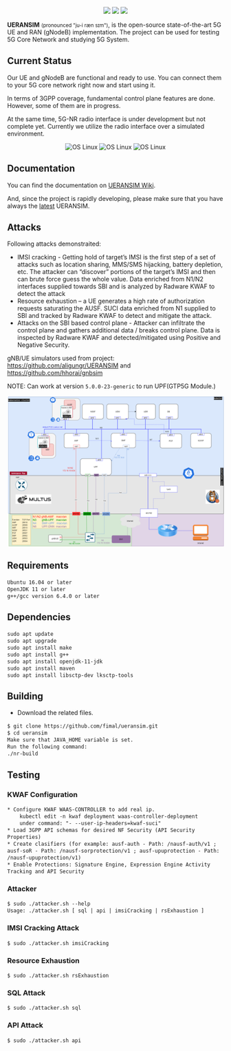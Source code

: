 <p align="center">
<img src="https://img.shields.io/badge/UERANSIM-v2.2.1-blue" />
<img src="https://img.shields.io/badge/3GPP-R15-orange" />
<img src="https://img.shields.io/badge/License-GPL--3.0-green"/>
</p>

**UERANSIM** <small>(pronounced "ju-i ræn sɪm")</small>, is the open-source state-of-the-art 5G UE and RAN (gNodeB) implementation. The project can be used for testing 5G Core Network and studying 5G System.

## Current Status
Our UE and gNodeB are functional and ready to use. You can connect them to your 5G core network right now and start using it.

In terms of 3GPP coverage, fundamental control plane features are done. However, some of them are in progress.

At the same time, 5G-NR radio interface is under development but not complete yet. Currently we utilize the radio interface over a simulated environment.

<p align="center">
<img src="https://img.shields.io/badge/5G%20Radio%20Interface-in%20progress-orange" alt="OS Linux"/>
<img src="https://img.shields.io/badge/Control%20Plane-functional-green" alt="OS Linux"/>
<img src="https://img.shields.io/badge/User%20Plane-functional-green" alt="OS Linux"/>
</p>

## Documentation
You can find the documentation on [UERANSIM Wiki](https://github.com/aligungr/UERANSIM/wiki).

And, since the project is rapidly developing, please make sure that you have always the [latest](https://github.com/aligungr/UERANSIM/releases) UERANSIM.

## Attacks
Following attacks demonstraited:
 - IMSI cracking - Getting hold of target’s IMSI is the first step of a set of attacks such as location sharing, MMS/SMS hijacking, battery depletion, etc. The attacker can “discover” portions of the target’s IMSI and then can brute force guess the whole value.
Data enriched from N1/N2 interfaces supplied towards SBI and is analyzed by Radware KWAF to detect the attack
 - Resource exhaustion – a UE generates a high rate of authorization requests saturating the AUSF.
SUCI data enriched from N1 supplied to SBI and tracked by Radware KWAF to detect and mitigate the attack.
 - Attacks on the SBI based control plane - Attacker can infiltrate the control plane and gathers additional data / breaks control plane.
Data is inspected by Radware KWAF and detected/mitigated using Positive and Negative Security.

gNB/UE simulators used from project: https://github.com/aligungr/UERANSIM and https://github.com/hhorai/gnbsim

NOTE: Can work at version `5.0.0-23-generic` to run UPF(GTP5G Module.)

![Image of 5G](https://github.com/fimal/ueransim/blob/main/5G.png)

## Requirements
```
Ubuntu 16.04 or later
OpenJDK 11 or later
g++/gcc version 6.4.0 or later
```
## Dependencies
```
sudo apt update
sudo apt upgrade
sudo apt install make
sudo apt install g++
sudo apt install openjdk-11-jdk
sudo apt install maven
sudo apt install libsctp-dev lksctp-tools
```
## Building
* Download the related files.

```
$ git clone https://github.com/fimal/ueransim.git
$ cd ueransim
Make sure that JAVA_HOME variable is set.
Run the following command:
./nr-build
```

## Testing

### KWAF Configuration
```
* Configure KWAF WAAS-CONTROLLER to add real ip.
    kubectl edit -n kwaf deployment waas-controller-deployment
    under command: "- --user-ip-headers=kwaf-suci"
* Load 3GPP API schemas for desired NF Security (API Security Properties)
* Create clasifiers (for example: ausf-auth - Path: /nausf-auth/v1 ; ausf-soR - Path: /nausf-sorprotection/v1 ; ausf-upuprotection - Path:  /nausf-upuprotection/v1)
* Enable Protections: Signature Engine, Expression Engine Activity Tracking and API Security
```
### Attacker
```
$ sudo ./attacker.sh --help
Usage: ./attacker.sh [ sql | api | imsiCracking | rsExhaustion ]
```
### IMSI Cracking Attack
```
$ sudo ./attacker.sh imsiCracking
```
### Resource Exhaustion
```
$ sudo ./attacker.sh rsExhaustion
```

### SQL Attack
```
$ sudo ./attacker.sh sql
```

### API Attack
```
$ sudo ./attacker.sh api
```






